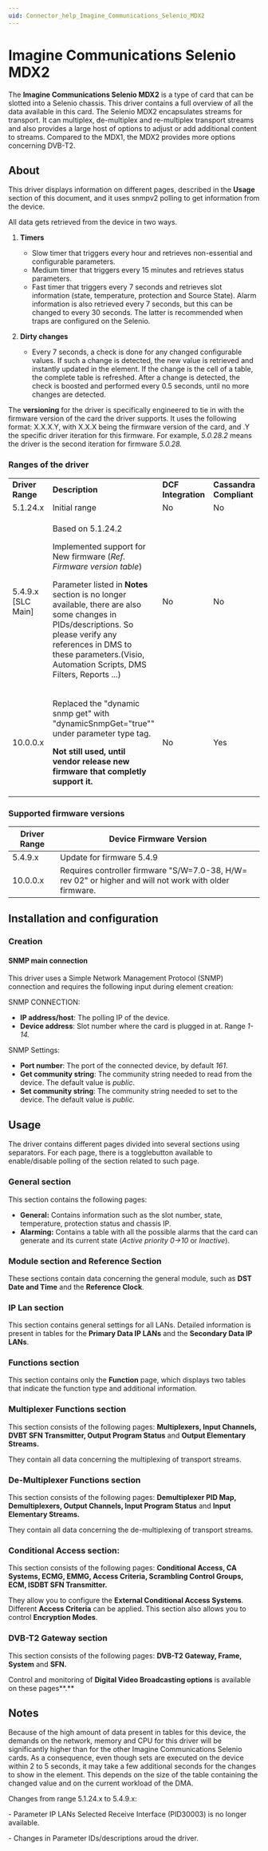```yaml
---
uid: Connector_help_Imagine_Communications_Selenio_MDX2
---
```


# Imagine Communications Selenio MDX2

The **Imagine Communications Selenio MDX2** is a type of card that can be slotted into a Selenio chassis. This driver contains a full overview of all the data available in this card. The Selenio MDX2 encapsulates streams for transport. It can multiplex, de-multiplex and re-multiplex transport streams and also provides a large host of options to adjust or add additional content to streams. Compared to the MDX1, the MDX2 provides more options concerning DVB-T2.

## About

This driver displays information on different pages, described in the **Usage** section of this document, and it uses snmpv2 polling to get information from the device.

All data gets retrieved from the device in two ways.

1. **Timers**

   - Slow timer that triggers every hour and retrieves non-essential and configurable parameters.
   - Medium timer that triggers every 15 minutes and retrieves status parameters.
   - Fast timer that triggers every 7 seconds and retrieves slot information (state, temperature, protection and Source State). Alarm information is also retrieved every 7 seconds, but this can be changed to every 30 seconds. The latter is recommended when traps are configured on the Selenio.

1. **Dirty changes**

   - Every 7 seconds, a check is done for any changed configurable values. If such a change is detected, the new value is retrieved and instantly updated in the element. If the change is the cell of a table, the complete table is refreshed. After a change is detected, the check is boosted and performed every 0.5 seconds, until no more changes are detected.

The **versioning** for the driver is specifically engineered to tie in with the firmware version of the card the driver supports. It uses the following format: X.X.X.Y, with X.X.X being the firmware version of the card, and .Y the specific driver iteration for this firmware. For example, *5.0.28.2* means the driver is the second iteration for firmware *5.0.28.*

### Ranges of the driver

<table>
<colgroup>
<col style="width: 25%" />
<col style="width: 25%" />
<col style="width: 25%" />
<col style="width: 25%" />
</colgroup>
<tbody>
<tr class="odd">
<td><strong>Driver Range</strong></td>
<td><strong>Description</strong></td>
<td><strong>DCF Integration</strong></td>
<td><strong>Cassandra Compliant</strong></td>
</tr>
<tr class="even">
<td>5.1.24.x</td>
<td>Initial range</td>
<td>No</td>
<td>No</td>
</tr>
<tr class="odd">
<td>5.4.9.x [SLC Main]</td>
<td><p>Based on 5.1.24.2</p>
<p>Implemented support for New firmware (<em>Ref. Firmware version table</em>)</p>
<p>Parameter listed in <strong>Notes</strong> section is no longer available, there are also some changes in PIDs/descriptions. So please verify any references in DMS to these parameters.(Visio, Automation Scripts, DMS Filters, Reports ...)</p></td>
<td>No</td>
<td>No</td>
</tr>
<tr class="even">
<td>10.0.0.x</td>
<td><p>Replaced the "dynamic snmp get" with "dynamicSnmpGet="true"" under parameter type tag.</p>
<p><strong>Not still used, until vendor release new firmware that completly support it.</strong></p></td>
<td>No</td>
<td>Yes</td>
</tr>
</tbody>
</table>

### Supported firmware versions

| **Driver Range** | **Device Firmware Version**                                                                             |
|------------------|---------------------------------------------------------------------------------------------------------|
| 5.4.9.x          | Update for firmware 5.4.9                                                                               |
| 10.0.0.x         | Requires controller firmware "S/W=7.0-38, H/W= rev 02" or higher and will not work with older firmware. |

## Installation and configuration

### Creation

#### SNMP main connection

This driver uses a Simple Network Management Protocol (SNMP) connection and requires the following input during element creation:

SNMP CONNECTION:

- **IP address/host**: The polling IP of the device.
- **Device address**: Slot number where the card is plugged in at. Range *1-14.*

SNMP Settings:

- **Port number**: The port of the connected device, by default *161*.
- **Get community string**: The community string needed to read from the device. The default value is *public*.
- **Set community string**: The community string needed to set to the device. The default value is *public.*

## Usage

The driver contains different pages divided into several sections using separators. For each page, there is a togglebutton available to enable/disable polling of the section related to such page.

### General section

This section contains the following pages:

- **General:** Contains information such as the slot number, state, temperature, protection status and chassis IP.
- **Alarming:** Contains a table with all the possible alarms that the card can generate and its current state (*Active priority 0-\>10* or *Inactive*).

### Module section and Reference Section

These sections contain data concerning the general module, such as **DST Date and Time** and the **Reference Clock**.

### IP Lan section

This section contains general settings for all LANs. Detailed information is present in tables for the **Primary Data IP LANs** and the **Secondary Data IP LANs**.

### Functions section

This section contains only the **Function** page, which displays two tables that indicate the function type and additional information.

### Multiplexer Functions section

This section consists of the following pages: **Multiplexers, Input Channels, DVBT SFN Transmitter, Output Program Status** and **Output Elementary Streams.**

They contain all data concerning the multiplexing of transport streams.

### De-Multiplexer Functions section

This section consists of the following pages: **Demultiplexer PID Map, Demultiplexers, Output Channels, Input Program Status** and **Input Elementary Streams.**

They contain all data concerning the de-multiplexing of transport streams.

### Conditional Access section:

This section consists of the following pages: **Conditional Access, CA Systems, ECMG, EMMG, Access Criteria, Scrambling Control Groups, ECM, ISDBT SFN Transmitter.**

They allow you to configure the **External Conditional Access Systems**. Different **Access Criteria** can be applied. This section also allows you to control **Encryption Modes**.

### DVB-T2 Gateway section

This section consists of the following pages: **DVB-T2 Gateway, Frame, System** and **SFN.**

Control and monitoring of **Digital Video Broadcasting options** is available on these pages**.**

## Notes

Because of the high amount of data present in tables for this device, the demands on the network, memory and CPU for this driver will be significantly higher than for the other Imagine Communications Selenio cards. As a consequence, even though sets are executed on the device within 2 to 5 seconds, it may take a few additional seconds for the changes to show in the element. This depends on the size of the table containing the changed value and on the current workload of the DMA.

Changes from range 5.1.24.x to 5.4.9.x:

\- Parameter IP LANs Selected Receive Interface (PID30003) is no longer available.

\- Changes in Parameter IDs/descriptions aroud the driver.

